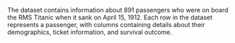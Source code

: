 <p>The dataset contains information about 891 passengers who were on board the RMS Titanic when it sank on April 15, 1912. Each row in the dataset represents a passenger, with columns containing details about their demographics, ticket information, and survival outcome.</p>

